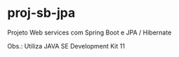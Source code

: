 # proj-sb-jpa

Projeto Web services com Spring Boot e JPA / Hibernate

Obs.: Utiliza JAVA SE Development Kit 11
